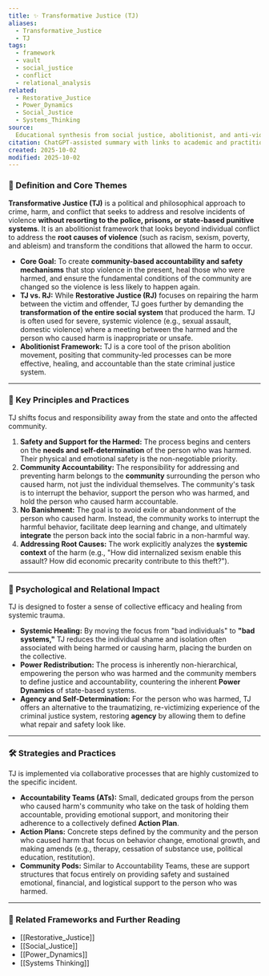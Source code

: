 ```yaml
---
title: ✨ Transformative Justice (TJ)
aliases:
  - Transformative_Justice
  - TJ
tags:
  - framework
  - vault
  - social_justice
  - conflict
  - relational_analysis
related:
  - Restorative_Justice
  - Power_Dynamics
  - Social_Justice
  - Systems_Thinking
source:
  Educational synthesis from social justice, abolitionist, and anti-violence movements
citation: ChatGPT-assisted summary with links to academic and practitioner materials
created: 2025-10-02
modified: 2025-10-02
---
```


<!-- @format -->

### 🧩 Definition and Core Themes

**Transformative Justice (TJ)** is a political and philosophical approach to crime,
harm, and conflict that seeks to address and resolve incidents of violence **without
resorting to the police, prisons, or state-based punitive systems**. It is an
abolitionist framework that looks beyond individual conflict to address the **root
causes of violence** (such as racism, sexism, poverty, and ableism) and transform the
conditions that allowed the harm to occur.

- **Core Goal:** To create **community-based accountability and safety mechanisms** that
  stop violence in the present, heal those who were harmed, and ensure the fundamental
  conditions of the community are changed so the violence is less likely to happen
  again.
- **TJ vs. RJ:** While **Restorative Justice (RJ)** focuses on repairing the harm
  between the victim and offender, TJ goes further by demanding the **transformation of
  the entire social system** that produced the harm. TJ is often used for severe,
  systemic violence (e.g., sexual assault, domestic violence) where a meeting between
  the harmed and the person who caused harm is inappropriate or unsafe.
- **Abolitionist Framework:** TJ is a core tool of the prison abolition movement,
  positing that community-led processes can be more effective, healing, and accountable
  than the state criminal justice system.

---

### 🌿 Key Principles and Practices

TJ shifts focus and responsibility away from the state and onto the affected community.

1.  **Safety and Support for the Harmed:** The process begins and centers on the **needs
    and self-determination** of the person who was harmed. Their physical and emotional
    safety is the non-negotiable priority.
2.  **Community Accountability:** The responsibility for addressing and preventing harm
    belongs to the **community** surrounding the person who caused harm, not just the
    individual themselves. The community's task is to interrupt the behavior, support
    the person who was harmed, and hold the person who caused harm accountable.
3.  **No Banishment:** The goal is to avoid exile or abandonment of the person who
    caused harm. Instead, the community works to interrupt the harmful behavior,
    facilitate deep learning and change, and ultimately **integrate** the person back
    into the social fabric in a non-harmful way.
4.  **Addressing Root Causes:** The work explicitly analyzes the **systemic context** of
    the harm (e.g., "How did internalized sexism enable this assault? How did economic
    precarity contribute to this theft?").

---

### 🧠 Psychological and Relational Impact

TJ is designed to foster a sense of collective efficacy and healing from systemic
trauma.

- **Systemic Healing:** By moving the focus from "bad individuals" to **"bad systems,"**
  TJ reduces the individual shame and isolation often associated with being harmed or
  causing harm, placing the burden on the collective.
- **Power Redistribution:** The process is inherently non-hierarchical, empowering the
  person who was harmed and the community members to define justice and accountability,
  countering the inherent **Power Dynamics** of state-based systems.
- **Agency and Self-Determination:** For the person who was harmed, TJ offers an
  alternative to the traumatizing, re-victimizing experience of the criminal justice
  system, restoring **agency** by allowing them to define what repair and safety look
  like.

---

### 🛠️ Strategies and Practices

TJ is implemented via collaborative processes that are highly customized to the specific
incident.

- **Accountability Teams (ATs):** Small, dedicated groups from the person who caused
  harm's community who take on the task of holding them accountable, providing emotional
  support, and monitoring their adherence to a collectively defined **Action Plan**.
- **Action Plans:** Concrete steps defined by the community and the person who caused
  harm that focus on behavior change, emotional growth, and making amends (e.g.,
  therapy, cessation of substance use, political education, restitution).
- **Community Pods:** Similar to Accountability Teams, these are support structures that
  focus entirely on providing safety and sustained emotional, financial, and logistical
  support to the person who was harmed.

---

### 🔗 Related Frameworks and Further Reading

- [[Restorative_Justice]]
- [[Social_Justice]]
- [[Power_Dynamics]]
- [[Systems Thinking]]
